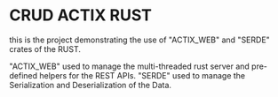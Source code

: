 # CRUD ACTIX RUST

this is the project demonstrating the use of "ACTIX_WEB" and "SERDE" crates of the RUST.

"ACTIX_WEB" used to manage the multi-threaded rust server and pre-defined helpers for the REST APIs.
"SERDE" used to manage the Serialization and Deserialization of the Data.
